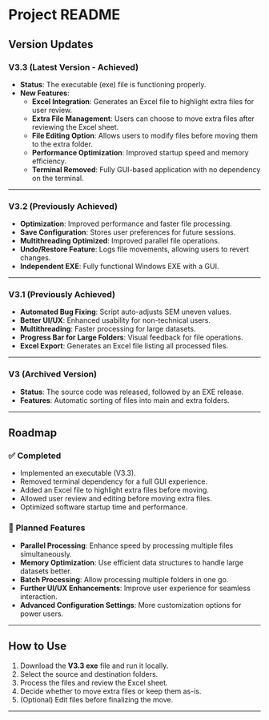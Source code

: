# Project README

## Version Updates

### **V3.3 (Latest Version - Achieved)**

- **Status**: The executable (exe) file is functioning properly.
- **New Features**:
  - **Excel Integration**: Generates an Excel file to highlight extra files for user review.
  - **Extra File Management**: Users can choose to move extra files after reviewing the Excel sheet.
  - **File Editing Option**: Allows users to modify files before moving them to the extra folder.
  - **Performance Optimization**: Improved startup speed and memory efficiency.
  - **Terminal Removed**: Fully GUI-based application with no dependency on the terminal.

---

### **V3.2 (Previously Achieved)**

- **Optimization**: Improved performance and faster file processing.
- **Save Configuration**: Stores user preferences for future sessions.
- **Multithreading Optimized**: Improved parallel file operations.
- **Undo/Restore Feature**: Logs file movements, allowing users to revert changes.
- **Independent EXE**: Fully functional Windows EXE with a GUI.

---

### **V3.1 (Previously Achieved)**

- **Automated Bug Fixing**: Script auto-adjusts SEM uneven values.
- **Better UI/UX**: Enhanced usability for non-technical users.
- **Multithreading**: Faster processing for large datasets.
- **Progress Bar for Large Folders**: Visual feedback for file operations.
- **Excel Export**: Generates an Excel file listing all processed files.

---

### **V3 (Archived Version)**

- **Status**: The source code was released, followed by an EXE release.
- **Features**: Automatic sorting of files into main and extra folders.

---

## Roadmap

### ✅ **Completed**

- Implemented an executable (V3.3).
- Removed terminal dependency for a full GUI experience.
- Added an Excel file to highlight extra files before moving.
- Allowed user review and editing before moving extra files.
- Optimized software startup time and performance.

### 🚀 **Planned Features**

- **Parallel Processing**: Enhance speed by processing multiple files simultaneously.
- **Memory Optimization**: Use efficient data structures to handle large datasets better.
- **Batch Processing**: Allow processing multiple folders in one go.
- **Further UI/UX Enhancements**: Improve user experience for seamless interaction.
- **Advanced Configuration Settings**: More customization options for power users.

---

## How to Use

1. Download the **V3.3 exe** file and run it locally.
2. Select the source and destination folders.
3. Process the files and review the Excel sheet.
4. Decide whether to move extra files or keep them as-is.
5. (Optional) Edit files before finalizing the move.



---

